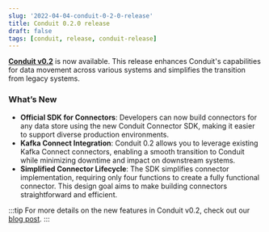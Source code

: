 ```yaml
---
slug: '2022-04-04-conduit-0-2-0-release'
title: Conduit 0.2.0 release
draft: false
tags: [conduit, release, conduit-release]
---
```


[**Conduit v0.2**](https://github.com/ConduitIO/conduit/releases/tag/v0.2.0) is now available. This release enhances Conduit's capabilities for data movement across various systems and simplifies the transition from legacy systems.

<!--truncate-->

### What’s New

- **Official SDK for Connectors**: Developers can now build connectors for any data store using the new Conduit Connector SDK, making it easier to support diverse production environments.
- **Kafka Connect Integration**: Conduit 0.2 allows you to leverage existing Kafka Connect connectors, enabling a smooth transition to Conduit while minimizing downtime and impact on downstream systems.
-  **Simplified Connector Lifecycle**: The SDK simplifies connector implementation, requiring only four functions to create a fully functional connector. This design goal aims to make building connectors straightforward and efficient.

:::tip
For more details on the new features in Conduit v0.2, check out our [blog post](https://meroxa.com/blog/conduit-0.2-making-connectors-a-reality/).
:::
